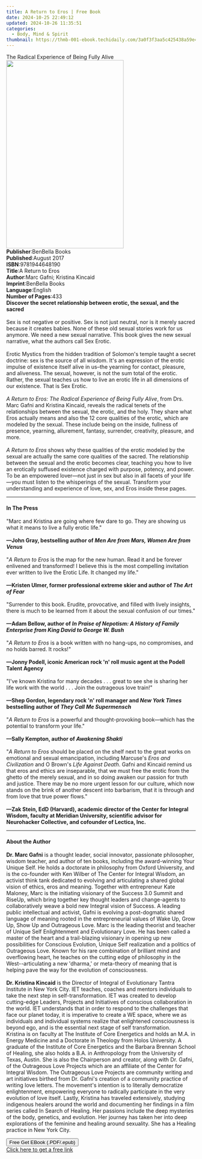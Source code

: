 ```yaml
---
title: A Return to Eros | Free Book
date: 2024-10-25 22:49:12
updated: 2024-10-26 11:35:51
categories:
  - Body, Mind & Spirit
thumbnail: https://thmb-001-ebook.techidaily.com/3a0f3f3aa5c425438a59e42b587fb66ec24c2826045f15c2fa0f9f08ad416ecf.jpg
---
```

<main id="book-container">
  <div class="flex flex-col">
    <div class="book-brief flex-1 py-6 px-4 sm:p-6 md:py-10 md:px-8">
      <!-- brief-->
      <div class="book-brief-main">
        The Radical Experience of Being Fully Alive
      </div>
    </div>
    <div
      class="book-meta-info flex-1 grid gap-4 col-start-1 col-end-3 row-start-1 sm:mb-6 sm:grid-cols-4 lg:gap-6 lg:col-start-2 lg:row-end-6 lg:row-span-6 lg:mb-0"
    >
      <div
        class="book-meta-info-left place-content-center mt-4 p-4 text-sm leading-6 col-start-2 col-span-2 dark:text-slate-400"
      >
        <img
          class="w-full h-500 object-cover rounded-lg sm:h-255 sm:col-span-2 lg:col-span-full"
          src="https://img-001-ebook.techidaily.com/32042c2cfae503c342a1ee403f98cf604e760168d7b833743b5730162f8c2085.jpg"
          alt=""
          width="312"
          height="500"
        />
      </div>
      <div
        class="book-meta-info-right mt-2 col-start-1 row-start-2 col-span-3 self-center"
      >
        <!-- meta data  -->
        <div class="flex flex-col px-4 md:px-8">
          <div class="flex-1">
            <strong>Publisher</strong>:<span class="px-2">BenBella Books</span>
          </div>
          <div class="flex-1">
            <strong>Published</strong>:<span class="px-2">August 2017</span>
          </div>
          <div class="flex-1">
            <strong>ISBN</strong>:<span class="px-2">9781944648190</span>
          </div>
          <div class="flex-1">
            <strong>Title</strong>:<span class="px-2">A Return to Eros</span>
          </div>
          <div class="flex-1">
            <strong>Author</strong>:<span class="px-2"
              >Marc Gafni; Kristina Kincaid</span
            >
          </div>
          <div class="flex-1">
            <strong>Imprint</strong>:<span class="px-2">BenBella Books</span>
          </div>
          <div class="flex-1">
            <strong>Language</strong>:<span class="px-2">English</span>
          </div>
          <div class="flex-1">
            <strong>Number of Pages</strong>:<span class="px-2">433</span>
          </div>
        </div>
      </div>
    </div>
    <div class="book-description flex-1 py-6 px-4 sm:p-6 md:py-10 md:px-8">
      <div class="book-description-main">
        <div accordion-content="" id="description">
          <b
            >Discover the secret relationship between erotic, the sexual, and
            the sacred</b
          >
          <br /><br />Sex is not negative or positive. Sex is not just neutral,
          nor is it merely sacred because it creates babies. None of these old
          sexual stories work for us anymore. We need a new sexual narrative.
          This book gives the new sexual narrative, what the authors call Sex
          Erotic. <br /><br />Erotic Mystics from the hidden tradition of
          Solomon's temple taught a secret doctrine: sex is the source of all
          wisdom. It's an expression of the erotic impulse of existence itself
          alive in us–the yearning for contact, pleasure, and aliveness. The
          sexual, however, is not the sum total of the erotic. Rather, the
          sexual teaches us how to live an erotic life in all dimensions of our
          existence. That is Sex Erotic. <br /><br /><i
            >A Return to Eros: The Radical Experience of Being Fully Alive</i
          >, from Drs. Marc Gafni and Kristina Kincaid, reveals the radical
          tenets of the relationships between the sexual, the erotic, and the
          holy. They share what Eros actually means and also the 12 core
          qualities of the erotic, which are modeled by the sexual. These
          include being on the inside, fullness of presence, yearning,
          allurement, fantasy, surrender, creativity, pleasure, and more.
          <br /><br /><i>A Return to Eros</i> shows why these qualities of the
          erotic modeled by the sexual are actually the same core qualities of
          the sacred. The relationship between the sexual and the erotic becomes
          clear, teaching you how to live an erotically suffused existence
          charged with purpose, potency, and power. To be an empowered lover—not
          just in sex but also in all facets of your life—you must listen to the
          whisperings of the sexual. Transform your understanding and experience
          of love, sex, and Eros inside these pages.
        </div>
        <div class="accordion-fader"></div>
      </div>
    </div>
    <div class="book-excerpts flex-1 py-6 px-4 sm:p-6 md:py-10 md:px-8">
      <!-- excerpts-->
      <div class="book-excerpts-main">
        <hr />
        <h4 class="placeholder placeholder-heading">
          <span>In The Press</span>
        </h4>
        <p>
          "Marc and Kristina are going where few dare to go. They are showing us
          what it means to live a fully erotic life." <br /><br /><b
            >—John Gray, bestselling author of
            <i>Men Are from Mars, Women Are from Venus</i></b
          >&nbsp; <br /><br />"<i>A Return to Eros</i> is the map for the new
          human. Read it and be forever enlivened and transformed! I believe
          this is the most compelling invitation ever written to live the Erotic
          Life. It changed my life." <br /><br /><b
            >—Kristen Ulmer, former professional extreme skier and author of
            <i>The Art of Fear</i></b
          >&nbsp; <br /><br />"Surrender to this book. Erudite, provocative, and
          filled with lively insights, there is much to be learned from it about
          the sexual confusion of our times." <br /><br /><b
            >—Adam Bellow, author of
            <i
              >In Praise of Nepotism: A History of Family Enterprise from King
              David to George W. Bush</i
            ></b
          >&nbsp; <br /><br />"<i>A Return to Eros</i> is a book written with no
          hang-ups, no compromises, and no holds barred. It rocks!"
          <br /><br /><b
            >—Jonny Podell, iconic American rock 'n' roll music agent at the
            Podell Talent Agency</b
          >&nbsp; <br /><br />"I've known Kristina for many decades . . . great
          to see she is sharing her life work with the world . . . Join the
          outrageous love train!" <br /><br /><b
            >—Shep Gordon, legendary rock 'n' roll manager and
            <i>New York Times</i> bestselling author of
            <i>They Call Me Supermensch</i></b
          >&nbsp; <br /><br />"<i>A Return to Eros</i> is a powerful and
          thought-provoking book—which has the potential to transform your
          life." <br /><br /><b
            >—Sally Kempton, author of <i>Awakening Shakti</i></b
          >&nbsp; <br /><br />"<i>A</i> <i>Return to Eros&nbsp;</i>should be
          placed on the shelf next to the great works on emotional and sexual
          emancipation, including Marcuse's&nbsp;<i>Eros and Civilization</i
          >&nbsp;and O Brown's&nbsp;<i>Life Against Death</i>.&nbsp;Gafni and
          Kincaid remind us that&nbsp;eros&nbsp;and ethics are inseparable, that
          we must free the erotic from the ghetto of the merely sexual, and in
          so doing awaken our passion for truth and justice.&nbsp;There may be
          no more urgent lesson for our culture, which now stands on the brink
          of another descent into barbarism, that it is through and from love
          that true power flows." <br /><br /><b
            >—Zak Stein, EdD (Harvard), academic director of the Center for
            Integral Wisdom, faculty at Meridian University, scientific advisor
            for Neurohacker Collective, and cofounder of Lectica, Inc.
          </b>
        </p>
      </div>
    </div>
    <div class="book-about-author flex-1 py-6 px-4 sm:p-6 md:py-10 md:px-8">
      <!-- about author-->
      <div class="book-main-author-main">
        <hr />
        <h4 class="placeholder placeholder-heading">
          <span>About the Author</span>
        </h4>
        <p>
          <b>Dr. Marc Gafni</b> is a thought leader, social innovator,
          passionate philosopher, wisdom teacher, and author of ten books,
          including the award-winning Your Unique Self. He holds a doctorate in
          philosophy from Oxford University, and is the co-founder with Ken
          Wilber of The Center for Integral Wisdom, an activist think tank
          dedicated to evolving and articulating a shared global vision of
          ethics, eros and meaning. Together with entrepreneur Kate Maloney,
          Marc is the initiating visionary of the Success 3.0 Summit and RiseUp,
          which bring together key thought leaders and change-agents to
          collaboratively weave a bold new Integral vision of Success. A leading
          public intellectual and activist, Gafni is evolving a post-dogmatic
          shared language of meaning rooted in the entrepreneurial values of
          Wake Up, Grow Up, Show Up and Outrageous Love. Marc is the leading
          theorist and teacher of Unique Self Enlightenment and Evolutionary
          Love. He has been called a master of the heart and a trail-blazing
          visionary in opening up new possibilities for Conscious Evolution,
          Unique Self realization and a politics of Outrageous Love. Known for
          his rare combination of brilliant mind and overflowing heart, he
          teaches on the cutting edge of philosophy in the West--articulating a
          new 'dharma,' or meta-theory of meaning that is helping pave the way
          for the evolution of consciousness.<br /><br />
          <b>Dr. Kristina Kincaid</b> is the Director of Integral of
          Evolutionary Tantra Institute in New York City. IET teaches, coaches
          and mentors individuals to take the next step in self-transformation.
          IET was created to develop cutting-edge Leaders, Projects and
          Initiatives of conscious collaboration in the world. IET understands
          that in order to respond to the challenges that face our planet today,
          it is imperative to create a WE space, where we as individuals and
          individual systems realize that enlightened consciousness is beyond
          ego, and is the essential next stage of self transformation.<br />Kristina
          is on faculty at The Institute of Core Energetics and holds an M.A. in
          Energy Medicine and a Doctorate in Theology from Holos University. A
          graduate of the Institute of Core Energetics and the Barbara Brennan
          School of Healing, she also holds a B.A. in Anthropology from the
          University of Texas, Austin. She is also the Chairperson and creator,
          along with Dr. Gafni, of the Outrageous Love Projects which are an
          affiliate of the Center for Integral Wisdom. The Outrageous Love
          Projects are community writing and art initiatives birthed from Dr.
          Gafni's creation of a community practice of writing love letters. The
          movement's intention is to literally democratize enlightenment,
          empowering everyone to radically participate in the very evolution of
          love itself. Lastly, Kristina has traveled extensively, studying
          indigenous healers around the world and documenting her findings in a
          film series called In Search of Healing. Her passions include the deep
          mysteries of the body, genetics, and evolution. Her journey has taken
          her into deep explorations of the feminine and healing around
          sexuality. She has a Healing practice in New York City.
        </p>
      </div>
    </div>
    <div class="book-free-get flex-1 py-6 px-4 sm:p-6 md:py-10 md:px-8">
      <button
        id="btn-free-get"
        class="bg-blue-500 hover:bg-blue-700 text-white font-bold py-2 px-4 rounded"
      >
        Free Get EBook (.PDF/.epub)
      </button>
      <div id="countdown-display" class="px-2 text-lg mt-2"></div>
      <a
        id="free-link"
        class="hidden bg-blue-500 hover:bg-blue-700 text-white font-bold py-2 px-4 rounded"
        href="https://www.ebooks.com/en-us/book/210328048/a-return-to-eros/marc-gafni/"
        target="_blank"
        >Click here to get a free link</a
      >
    </div>
    <script>
      let countdownTime = 0;
      let countdownInterval = null;
      document
        .getElementById('btn-free-get')
        .addEventListener('click', startCountdown);
      function startCountdown() {
        countdownTime = new Date().getTime() + 60000 * 3;
        countdownInterval = setInterval(updateCountdown, 1000);
        document.getElementById('btn-free-get').disabled = true;
        document
          .getElementById('btn-free-get')
          .classList.add('bg-gray-500', 'cursor-not-allowed');
      }
      function updateCountdown() {
        let currentTime = new Date().getTime();
        let timeLeft = countdownTime - currentTime;
        let secondsLeft = Math.floor(timeLeft / 1000);
        document.getElementById('countdown-display').innerHTML =
          `Remaining time: ${secondsLeft} seconds.`;
        if (secondsLeft <= 0) {
          clearInterval(countdownInterval);
          document.getElementById('btn-free-get').classList.add('hidden');
          document.getElementById('free-link').classList.remove('hidden');
          document.getElementById('countdown-display').innerHTML = '';
        }
      }
    </script>
  </div>
</main>
